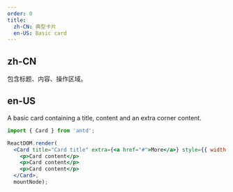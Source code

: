 ```yaml
---
order: 0
title:
  zh-CN: 典型卡片
  en-US: Basic card
---
```


## zh-CN

包含标题、内容、操作区域。

## en-US

A basic card containing a title, content and an extra corner content.

````jsx
import { Card } from 'antd';

ReactDOM.render(
  <Card title="Card title" extra={<a href="#">More</a>} style={{ width: 300 }}>
    <p>Card content</p>
    <p>Card content</p>
    <p>Card content</p>
  </Card>,
  mountNode);
````

<style>
.code-box-demo p {
  margin: 0;
}
</style>
